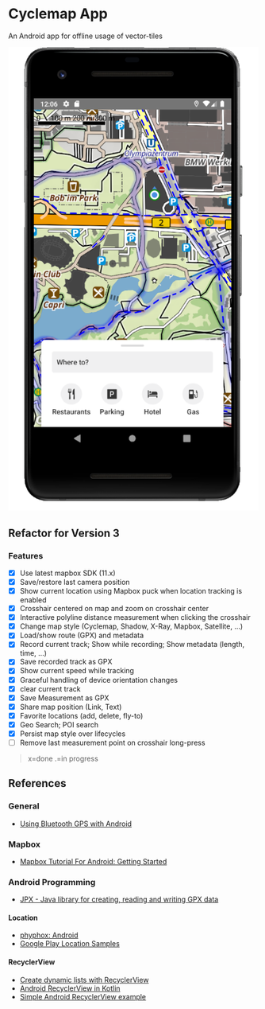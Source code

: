 # Cyclemap App
An Android app for offline usage of vector-tiles

![Screen sample](docs/screenshot.png)


## Refactor for Version 3

### Features

- [x] Use latest mapbox SDK (11.x)
- [x] Save/restore last camera position
- [x] Show current location using Mapbox puck when location tracking is enabled
- [x] Crosshair centered on map and zoom on crosshair center
- [x] Interactive polyline distance measurement when clicking the crosshair
- [x] Change map style (Cyclemap, Shadow, X-Ray, Mapbox, Satellite, ...)
- [x] Load/show route (GPX) and metadata
- [x] Record current track; Show while recording; Show metadata (length, time, ...)
- [x] Save recorded track as GPX
- [x] Show current speed while tracking
- [x] Graceful handling of device orientation changes
- [x] clear current track
- [x] Save Measurement as GPX
- [x] Share map position (Link, Text)
- [x] Favorite locations (add, delete, fly-to)
- [x] Geo Search; POI search 
- [x] Persist map style over lifecycles
- [ ] Remove last measurement point on crosshair long-press

> x=done .=in progress 

## References

### General

- [Using Bluetooth GPS with Android ](https://l-36.com/bluetooth_gps_provider.php)

### Mapbox

- [Mapbox Tutorial For Android: Getting Started](https://www.raywenderlich.com/378151-mapbox-tutorial-for-android-getting-started)

### Android Programming

- [JPX - Java library for creating, reading and writing GPX data](https://github.com/jenetics/jpx)

#### Location

- [phyphox: Android](https://github.com/phyphox/phyphox-android)
- [Google Play Location Samples](https://github.com/android/location-samples)

#### RecyclerView

- [Create dynamic lists with RecyclerView](https://developer.android.com/develop/ui/views/layout/recyclerview)
- [Android RecyclerView in Kotlin](https://www.geeksforgeeks.org/android-recyclerview-in-kotlin/)
- [Simple Android RecyclerView example](https://stackoverflow.com/questions/40584424/simple-android-recyclerview-example)

